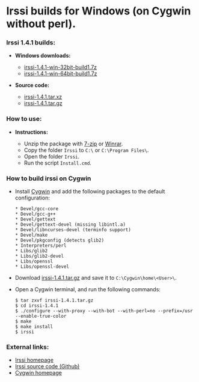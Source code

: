 Irssi builds for Windows (on Cygwin without perl). 
==================================================

### Irssi 1.4.1 builds:

  * **Windows downloads:**
    * [irssi-1.4.1-win-32bit-build1.7z](https://github.com/q3aql/irssi-win-builds/releases/download/v1.4.1/irssi-1.4.1-win-32bit-build1.7z)
    * [irssi-1.4.1-win-64bit-build1.7z](https://github.com/q3aql/irssi-win-builds/releases/download/v1.4.1/irssi-1.4.1-win-64bit-build1.7z)

  * **Source code:**
    * [irssi-1.4.1.tar.xz](https://github.com/q3aql/irssi-win-builds/releases/download/v1.4.1/irssi-1.4.1.tar.xz)
    * [irssi-1.4.1.tar.gz](https://github.com/q3aql/irssi-win-builds/releases/download/v1.4.1/irssi-1.4.1.tar.gz)

### How to use:

* **Instructions:**

    * Unzip the package with [7-zip](http://www.7-zip.org/) or [Winrar](http://www.rarlab.com/).
    * Copy the folder `Irssi` to `C:\` or `C:\Program Files\`.
    * Open the folder `Irssi`.
    * Run the script `Install.cmd`.

### How to build irssi on Cygwin

  * Install [Cygwin](http://cygwin.com/) and add the following packages to the default configuration:

    ```shell
    * Devel/gcc-core
    * Devel/gcc-g++
    * Devel/gettext
    * Devel/gettext-devel (missing libintl.a)
    * Devel/libncurses-devel (terminfo support)
    * Devel/make
    * Devel/pkgconfig (detects glib2)
    * Interpreters/perl
    * Libs/glib2
    * Libs/glib2-devel
    * Libs/openssl
    * Libs/openssl-devel
    ````

  * Download [irssi-1.4.1.tar.gz](https://github.com/q3aql/irssi-win-builds/releases/download/v1.4.1/irssi-1.4.1.tar.gz) and save it to `C:\Cygwin\home\<User>\`.
  * Open a Cygwin terminal, and run the following commands:
  
    ```shell
    $ tar zxvf irssi-1.4.1.tar.gz
    $ cd irssi-1.4.1
    $ ./configure --with-proxy --with-bot --with-perl=no --prefix=/usr --enable-true-color
    $ make
    $ make install
    $ irssi
    ````

### External links:

  * [Irssi homepage](http://irssi.org/)
  * [Irssi source code (Github)](https://github.com/irssi/irssi)
  * [Cygwin homepage](https://www.cygwin.com/)

